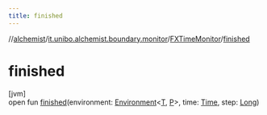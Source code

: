 ```yaml
---
title: finished
---
```

//[alchemist](../../../index.html)/[it.unibo.alchemist.boundary.monitor](../index.html)/[FXTimeMonitor](index.html)/[finished](finished.html)



# finished



[jvm]\
open fun [finished](finished.html)(environment: [Environment](../../it.unibo.alchemist.model.interfaces/-environment/index.html)<[T](../../it.unibo.alchemist.boundary.gui.view.properties/-property-type-adapter/index.html), [P](../../it.unibo.alchemist.boundary.interfaces/-draw-command/index.html)>, time: [Time](../../it.unibo.alchemist.model.interfaces/-time/index.html), step: [Long](https://kotlinlang.org/api/latest/jvm/stdlib/kotlin/-long/index.html))




